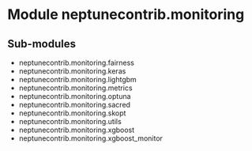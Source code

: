 Module neptunecontrib.monitoring
================================

Sub-modules
-----------
* neptunecontrib.monitoring.fairness
* neptunecontrib.monitoring.keras
* neptunecontrib.monitoring.lightgbm
* neptunecontrib.monitoring.metrics
* neptunecontrib.monitoring.optuna
* neptunecontrib.monitoring.sacred
* neptunecontrib.monitoring.skopt
* neptunecontrib.monitoring.utils
* neptunecontrib.monitoring.xgboost
* neptunecontrib.monitoring.xgboost_monitor